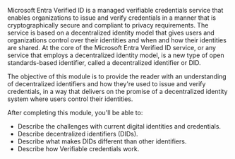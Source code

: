 Microsoft Entra Verified ID is a managed verifiable credentials service that enables organizations to issue and verify credentials in a manner that is cryptographically secure and compliant to privacy requirements. The service is based on a decentralized identity model that gives users and organizations control over their identities and when and how their identities are shared. At the core of the Microsoft Entra Verified ID service, or any service that employs a decentralized identity model, is a new type of open standards-based identifier, called a decentralized identifier or DID.

The objective of this module is to provide the reader with an understanding of decentralized identifiers and how they're used to issue and verify credentials, in a way that delivers on the promise of a decentralized identity system where users control their identities.

After completing this module, you'll be able to:

- Describe the challenges with current digital identities and credentials.
- Describe decentralized identifiers (DIDs).
- Describe what makes DIDs different than other identifiers.
- Describe how Verifiable credentials work.
